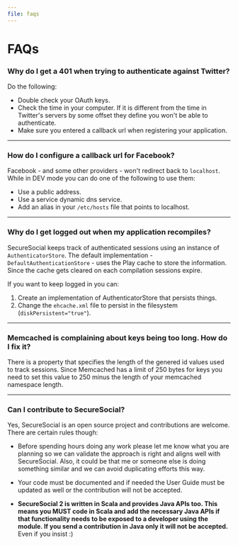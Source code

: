 ```yaml
---
file: faqs
---
```

# FAQs

### Why do I get a 401 when trying to authenticate against Twitter?
Do the following:

- Double check your OAuth keys.
- Check the time in your computer. If it is different from the time in Twitter's servers by some offset they define you won't be able to authenticate.
- Make sure you entered a callback url when registering your application.

-----

### How do I configure a callback url for Facebook? 
Facebook - and some other providers - won't redirect back to `localhost`. While in DEV mode you can do one of the following to use them:

- Use a public address.
- Use a service dynamic dns service.
- Add an alias in your `/etc/hosts` file that points to localhost.

------

### Why do I get logged out when my application recompiles?

SecureSocial keeps track of authenticated sessions using an instance of `AuthenticatorStore`. The default
implementation - `DefaultAuthenticationStore` - uses the Play cache to store the information.  Since the cache gets cleared on each compilation sessions expire. 

If you want to keep logged in you can:

1. Create an implementation of AuthenticatorStore that persists things.
2. Change the `ehcache.xml` file to persist in the filesystem (`diskPersistent="true"`).

------

### Memcached is complaining about keys being too long. How do I fix it?

There is a property that specifies the length of the genered id values used to track sessions. Since Memcached has a limit of 250 bytes for keys you need to set this value to 250 minus the length of your memcached namespace length.

------

### Can I contribute to SecureSocial?
Yes, SecureSocial is an open source project and contributions are welcome. There are certain rules though:

- Before spending hours doing any work please let me know what you are planning so we can validate the approach is right and aligns well with SecureSocial.  Also, it could be that me or someone else is doing something similar and we can avoid duplicating efforts this way.

- Your code must be documented and if needed the User Guide must be updated as well or the contribution will not be accepted.

- **SecureSocial 2 is written in Scala and provides Java APIs too. This means you MUST code in Scala and add the necessary Java APIs if that functionality needs to be exposed to a developer using the module. If you send a contribution in Java only it will not be accepted.** Even if you insist :)

